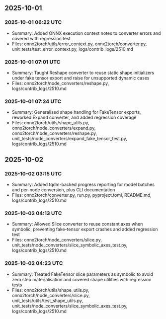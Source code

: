 ## 2025-10-01

### 2025-10-01 06:22 UTC
- Summary: Added ONNX execution context notes to converter errors and covered with regression test
- Files: onnx2torch/utils/error_context.py, onnx2torch/converter.py, unit_tests/test_error_context.py, logs/contrib_logs/2510.md

### 2025-10-01 07:01 UTC
- Summary: Taught Reshape converter to reuse static shape initializers under fake tensor export and raise for unsupported dynamic cases
- Files: onnx2torch/node_converters/reshape.py, logs/contrib_logs/2510.md

### 2025-10-01 07:24 UTC
- Summary: Generalised shape handling for FakeTensor exports, reworked Expand converter, and added regression coverage
- Files: onnx2torch/utils/shape_utils.py, onnx2torch/node_converters/expand.py, onnx2torch/node_converters/reshape.py, unit_tests/node_converters/expand_fake_tensor_test.py, logs/contrib_logs/2510.md

## 2025-10-02

### 2025-10-02 03:15 UTC
- Summary: Added tqdm-backed progress reporting for model batches and per-node conversion, plus CLI documentation
- Files: onnx2torch/converter.py, run.py, pyproject.toml, README.md, logs/contrib_logs/2510.md

### 2025-10-02 04:13 UTC
- Summary: Allowed Slice converter to reuse constant axes when symbolic, preventing fake-tensor export crashes and added regression test
- Files: onnx2torch/node_converters/slice.py, unit_tests/node_converters/slice_symbolic_axes_test.py, logs/contrib_logs/2510.md

### 2025-10-02 04:23 UTC
- Summary: Treated FakeTensor slice parameters as symbolic to avoid zero step materialisation and covered shape utilities with regression tests
- Files: onnx2torch/utils/shape_utils.py, onnx2torch/node_converters/slice.py, unit_tests/utils/test_shape_utils.py, unit_tests/node_converters/slice_symbolic_axes_test.py, logs/contrib_logs/2510.md
